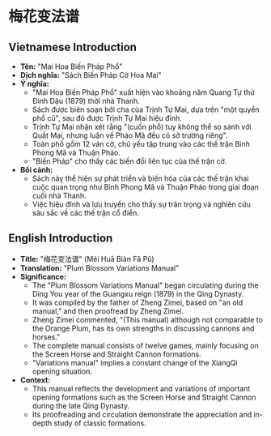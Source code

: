 # 梅花变法谱

## Vietnamese Introduction

* **Tên:** "Mai Hoa Biến Pháp Phổ"
* **Dịch nghĩa:** "Sách Biến Pháp Cờ Hoa Mai"
* **Ý nghĩa:**
    * "Mai Hoa Biến Pháp Phổ" xuất hiện vào khoảng năm Quang Tự thứ Đinh Dậu (1879) thời nhà Thanh.
    * Sách được biên soạn bởi cha của Trịnh Tự Mai, dựa trên "một quyển phổ cũ", sau đó được Trịnh Tự Mai hiệu đính.
    * Trịnh Tự Mai nhận xét rằng "(cuốn phổ) tuy không thể so sánh với Quất Mai, nhưng luận về Pháo Mã đều có sở trường riêng".
    * Toàn phổ gồm 12 ván cờ, chủ yếu tập trung vào các thế trận Bình Phong Mã và Thuận Pháo.
    * "Biến Pháp" cho thấy các biến đổi liên tục của thế trận cờ.
* **Bối cảnh:**
    * Sách này thể hiện sự phát triển và biến hóa của các thế trận khai cuộc quan trọng như Bình Phong Mã và Thuận Pháo trong giai đoạn cuối nhà Thanh.
    * Việc hiệu đính và lưu truyền cho thấy sự trân trọng và nghiên cứu sâu sắc về các thế trận cổ điển.

## English Introduction

* **Title:** "梅花变法谱" (Méi Huā Biàn Fǎ Pǔ)
* **Translation:** "Plum Blossom Variations Manual"
* **Significance:**
    * The "Plum Blossom Variations Manual" began circulating during the Ding You year of the Guangxu reign (1879) in the Qing Dynasty.
    * It was compiled by the father of Zheng Zimei, based on "an old manual," and then proofread by Zheng Zimei.
    * Zheng Zimei commented, "(This manual) although not comparable to the Orange Plum, has its own strengths in discussing cannons and horses."
    * The complete manual consists of twelve games, mainly focusing on the Screen Horse and Straight Cannon formations.
    * "Variations manual" implies a constant change of the XiangQi opening situation.
* **Context:**
    * This manual reflects the development and variations of important opening formations such as the Screen Horse and Straight Cannon during the late Qing Dynasty.
    * Its proofreading and circulation demonstrate the appreciation and in-depth study of classic formations.